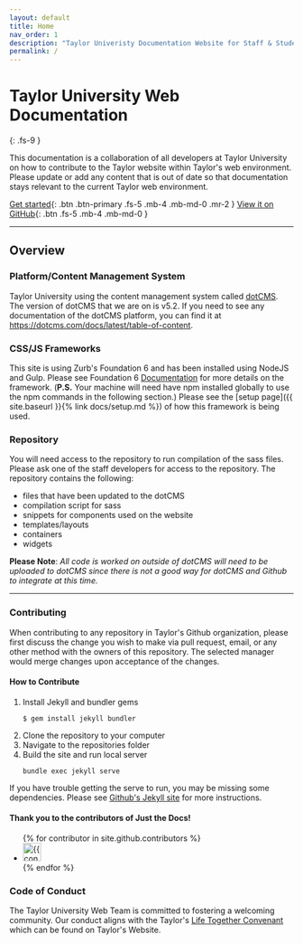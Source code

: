 ```yaml
---
layout: default
title: Home
nav_order: 1
description: "Taylor Univeristy Documentation Website for Staff & Student Developers"
permalink: /
---
```


# Taylor University Web Documentation
{: .fs-9 }

This documentation is a collaboration of all developers at Taylor University on how to contribute to the Taylor website within Taylor's web environment. Please update or add any content that is out of date so that documentation stays relevant to the current Taylor web environment.

[Get started](#overview){: .btn .btn-primary .fs-5 .mb-4 .mb-md-0 .mr-2 } [View it on GitHub](https://github.com/Taylor-University/tu-web-documentation){: .btn .fs-5 .mb-4 .mb-md-0 }

----

## Overview

### Platform/Content Management System

Taylor University using the content management system called [dotCMS](https://dotcms.com/). The version of dotCMS that we are on is v5.2. If you need to see any documentation of the dotCMS platform, you can find it at https://dotcms.com/docs/latest/table-of-content.

### CSS/JS Frameworks

This site is using Zurb's Foundation 6 and has been installed using NodeJS and Gulp. Please see Foundation 6 [Documentation](https://foundation.zurb.com/sites/docs/) for more details on the framework. (**P.S.** Your machine will need have npm installed globally to use the npm commands in the following section.) Please see the [setup page]({{ site.baseurl }}{% link docs/setup.md %}) of how this framework is being used.

### Repository

You will need access to the repository to run compilation of the sass files. Please ask one of the staff developers for access to the repository. The repository contains the following:
- files that have been updated to the dotCMS
- compilation script for sass
- snippets for components used on the website
- templates/layouts
- containers
- widgets

**Please Note**: *All code is worked on outside of dotCMS will need to be uploaded to dotCMS since there is not a good way for dotCMS and Github to integrate at this time.*

----

### Contributing

When contributing to any repository in Taylor's Github organization, please first discuss the change you wish to make via pull request,
email, or any other method with the owners of this repository. The selected manager would merge changes upon acceptance of the changes.

#### How to Contribute

1. Install Jekyll and bundler gems
	```
	$ gem install jekyll bundler
	```
2. Clone the repository to your computer
3. Navigate to the repositories folder
4. Build the site and run local server
	```
	bundle exec jekyll serve
	```

If you have trouble getting the serve to run, you may be missing some dependencies. Please see [Github's Jekyll site](https://jekyllrb.com/docs/) for more instructions.

#### Thank you to the contributors of Just the Docs!

<ul class="list-style-none">
{% for contributor in site.github.contributors %}
  <li class="d-inline-block mr-1">
     <a href="{{ contributor.html_url }}"><img src="{{ contributor.avatar_url }}" width="32" height="32" alt="{{ contributor.login }}"/></a>
  </li>
{% endfor %}
</ul>

### Code of Conduct

The Taylor University Web Team is committed to fostering a welcoming community. Our conduct aligns with the Taylor's [Life Together Convenant](https://www.taylor.edu/life-together-covenant) which can be found on Taylor's Website.
